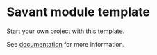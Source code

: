# Savant module template

Start your own project with this template.

See [documentation](https://insight-platform.github.io/Savant/) for more information.
